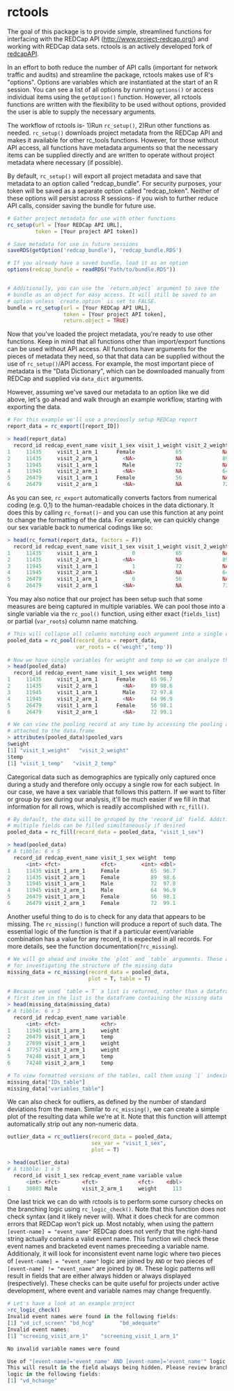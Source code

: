 rctools
======

The goal of this package is to provide simple, streamlined functions for interfacing with the REDCap API (http://www.project-redcap.org/) and working with REDCap data sets. rctools is an actively developed fork of [redcapAPI](https://github.com/nutterb/redcapAPI). 

In an effort to both reduce the number of API calls (important for network traffic and audits) and streamline the package, rctools makes use of R's "options". Options are variables which are instantiated at the start of an R session. You can see a list of all options by running `options()` or access individual items using the `getOption()` function. However, all rctools functions are written with the flexibility to be used without options, provided the user is able to supply the necessary arguments.

The workflow of rctools is- 1)Run `rc_setup()`, 2)Run other functions as needed. `rc_setup()` downloads project metadata from the REDCap API and makes it available for other rc_tools functions. However, for those without API access, all functions have metadata arguments so that the necessary items can be supplied directly and are written to operate without project metadata where necessary (if possible).

By default, `rc_setup()` will export all project metadata and save that metadata to an option called "redcap_bundle". For security purposes, your token will be saved as a separate option called "redcap_token". Neither of these options will persist across R sessions- if you wish to further reduce API calls, consider saving the bundle for future use. 
```r
# Gather project metadata for use with other functions
rc_setup(url = [Your REDCap API URL],
         token = [Your project API token])

# Save metadata for use in future sessions
saveRDS(getOption('redcap_bundle'), 'redcap_bundle.RDS')

# If you already have a saved bundle, load it as an option
options(redcap_bundle = readRDS("Path/to/bundle.RDS"))


# Additionally, you can use the `return.object` argument to save the 
# bundle as an object for easy access. It will still be saved to an 
# option unless `create.option` is set to FALSE. 
bundle = rc_setup(url = [Your REDCap API URL],
                  token = [Your project API token],
                  return.object = TRUE)
```
Now that you've loaded the project metadata, you're ready to use other functions. Keep in mind that all functions other than import/export functions can be used without API access. All functions have arguments for the pieces of metadata they need, so that that data can be supplied without the use of `rc_setup()`/API access. For example, the most important piece of metadata is the "Data Dictionary", which can be downloaded manually from REDCap and supplied via `data_dict` arguments. 

However, assuming we've saved our metadata to an option like we did above, let's go ahead and walk through an example workflow, starting with exporting the data.
```r
# For this example we'll use a previously setup REDCap report
report_data = rc_export([report_ID])

> head(report_data)
  record_id redcap_event_name visit_1_sex visit_1_weight visit_2_weight visit_1_temp visit_2_temp
1     11435     visit_1_arm_1      Female             65             NA         96.7           NA
2     11435     visit_2_arm_1        <NA>             NA             89           NA         98.6
3     11945     visit_1_arm_1        Male             72             NA         97.8           NA
4     11945     visit_2_arm_1        <NA>             NA             64           NA         96.9
5     26479     visit_1_arm_1      Female             56             NA         98.1           NA
6     26479     visit_2_arm_1        <NA>             NA             72           NA         99.1
```
As you can see, `rc_export` automatically converts factors from numerical coding (e.g. 0,1) to the human-readable choices in the data dictionary. It does this by calling `rc_format()`- and you can use this function at any point to change the formatting of the data. For example, we can quickly change our sex variable back to numerical codings like so:
```r
> head(rc_format(report_data, factors = F))
  record_id redcap_event_name visit_1_sex visit_1_weight visit_2_weight visit_1_temp visit_2_temp
1     11435     visit_1_arm_1           0             65             NA         96.7           NA
2     11435     visit_2_arm_1        <NA>             NA             89           NA         98.6
3     11945     visit_1_arm_1           1             72             NA         97.8           NA
4     11945     visit_2_arm_1        <NA>             NA             64           NA         96.9
5     26479     visit_1_arm_1           0             56             NA         98.1           NA
6     26479     visit_2_arm_1        <NA>             NA             72           NA         99.1
```
You may also notice that our project has been setup such that some measures are being captured in multiple variables. We can pool those into a single variable via the `rc_pool()` function, using either exact (`fields_list`) or partial (`var_roots`) column name matching.
```r
# This will collapse all columns matching each argument into a single column
pooled_data = rc_pool(record_data = report_data,
                      var_roots = c('weight','temp'))
                      
# Now we have single variables for weight and temp so we can analyze them together
> head(pooled_data)
  record_id redcap_event_name visit_1_sex weight temp
1     11435     visit_1_arm_1      Female     65 96.7
2     11435     visit_2_arm_1        <NA>     89 98.6
3     11945     visit_1_arm_1        Male     72 97.8
4     11945     visit_2_arm_1        <NA>     64 96.9
5     26479     visit_1_arm_1      Female     56 98.1
6     26479     visit_2_arm_1        <NA>     72 99.1

# We can view the pooling record at any time by accessing the pooling attribute
# attached to the data.frame
> attributes(pooled_data)$pooled_vars
$weight
[1] "visit_1_weight"   "visit_2_weight"
$temp
[1] "visit_1_temp"   "visit_2_temp"
```
Categorical data such as demographics are typically only captured once during a study and therefore only occupy a single row for each subject. In our case, we have a sex variable that follows this pattern. If we want to filter or group by sex during our analysis, it'll be much easier if we fill in that information for all rows, which is readily accomplished with `rc_fill()`.
```r
# By default, the data will be grouped by the 'record_id' field. Additionally,
# multiple fields can be filled simultaneously if desired
pooled_data = rc_fill(record_data = pooled_data, "visit_1_sex")

> head(pooled_data)
# A tibble: 6 x 5
  record_id redcap_event_name visit_1_sex weight  temp
      <int> <fct>             <fct>        <int> <dbl>
1     11435 visit_1_arm_1     Female          65  96.7
2     11435 visit_2_arm_1     Female          89  98.6
3     11945 visit_1_arm_1     Male            72  97.8
4     11945 visit_2_arm_1     Male            64  96.9
5     26479 visit_1_arm_1     Female          56  98.1
6     26479 visit_2_arm_1     Female          72  99.1
```
Another useful thing to do is to check for any data that appears to be missing. The `rc_missing()` function will produce a report of such data. The essential logic of the function is that if a particular event/variable combination has a value for any record, it is expected in all records. For more details, see the function documentation(`?rc_missing`).
```r
# We will go ahead and invoke the `plot` and `table` arguments. These are useful
# for investigating the structure of the missing data
missing_data = rc_missing(record_data = pooled_data,
                          plot = T, table = T)
                          
# Because we used `table = T` a list is returned, rather than a dataframe. The
# first item in the list is the dataframe containing the missing data
> head(missing_data$missing_data)
# A tibble: 6 x 3
  record_id redcap_event_name variable
      <int> <fct>             <chr>   
1     11945 visit_1_arm_1     weight
2     26479 visit_1_arm_1     temp
3     27699 visit_1_arm_1     weight
4     37757 visit_2_arm_1     weight
5     74240 visit_1_arm_1     temp
6     74240 visit_2_arm_1     temp

# To view formatted versions of the tables, call them using `[` indexing
missing_data["IDs_table"]
missing_data["variables_table"]
```
We can also check for outliers, as defined by the number of standard deviations from the mean. Similar to `rc_missing()`, we can create a simple plot of the resulting data while we're at it. Note that this function will attempt automatically strip out any non-numeric data.
```r
outlier_data = rc_outliers(record_data = pooled_data, 
                           sex_var = "visit_1_sex",
                           plot = T)

> head(outlier_data)
# A tibble: 1 x 5
  record_id visit_1_sex redcap_event_name variable value
      <int> <fct>       <fct>             <fct>    <dbl>
1     30803 Male        visit_2_arm_1     weight     113
```
One last trick we can do with rctools is to perform some cursory checks on the branching logic using `rc_logic_check()`. Note that this function does not check syntax (and it likely never will). What it does check for are common errors that REDCap won't pick up. Most notably, when using the pattern `[event-name] = "event_name"` REDCap does not verify that the right-hand string actually contains a valid event name. This function will check these event names and bracketed event names preceeding a variable name. 
Additionaly, it will look for inconsistent event name logic where two pieces of `[event-name] = "event_name"` logic are joined by `AND` or two pieces of `[event-name] != "event_name"` are joined by `OR`. These logic patterns will result in fields that are either always hidden or always displayed (respectively). These checks can be quite useful for projects under active development, where event and variable names may change frequently. 
```r
# Let's have a look at an example project
>rc_logic_check()
Invalid event names were found in the following fields:
[1] "vd_icf_screen" "bd_hcg"        "bd_adequate"  
Invalid event names:
[1] "screeing_visit_arm_1"    "screening_visit_1_arm_1"

No invalid variable names were found

Use of "[event-name]='event_name' AND [event-name]='event_name'" logic found.
This will result in the field always being hidden. Please review branching
logic in the following fields:
[1] "vd_hchange"
```